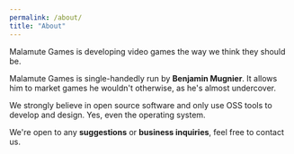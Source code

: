 ```yaml
---
permalink: /about/
title: "About"
---
```


Malamute Games is developing video games the way we think they should be.

Malamute Games is single-handedly run by **Benjamin Mugnier**. It allows
him to market games he wouldn't otherwise, as he's almost undercover.

We strongly believe in open source software and only use OSS tools to develop
and design. Yes, even the operating system.

We're open to any **suggestions** or **business inquiries**, feel free to
contact us.
